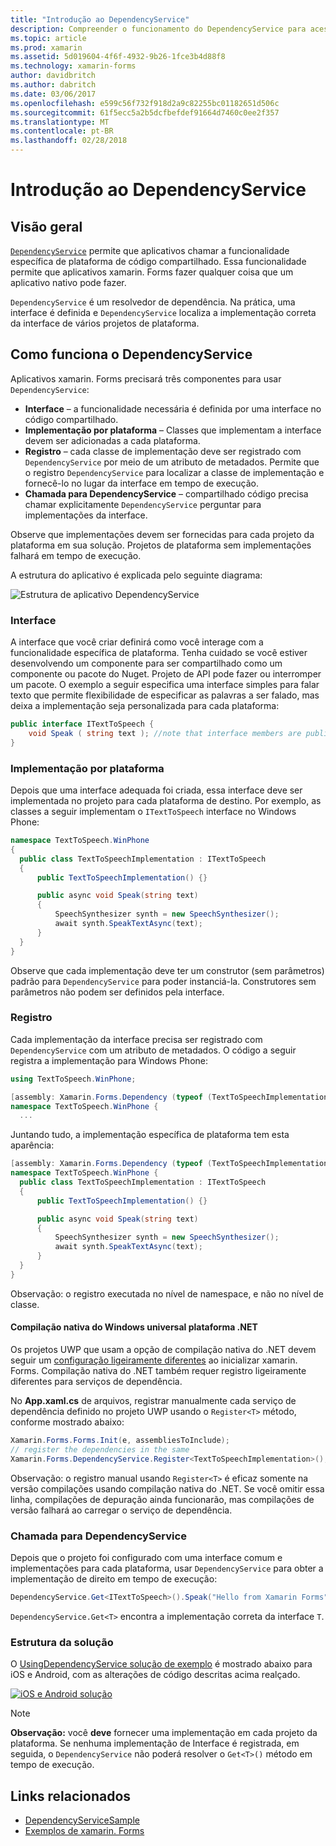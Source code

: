 ```yaml
---
title: "Introdução ao DependencyService"
description: Compreender o funcionamento do DependencyService para acessar os recursos de plataforma nativo
ms.topic: article
ms.prod: xamarin
ms.assetid: 5d019604-4f6f-4932-9b26-1fce3b4d88f8
ms.technology: xamarin-forms
author: davidbritch
ms.author: dabritch
ms.date: 03/06/2017
ms.openlocfilehash: e599c56f732f918d2a9c82255bc01182651d506c
ms.sourcegitcommit: 61f5ecc5a2b5dcfbefdef91664d7460c0ee2f357
ms.translationtype: MT
ms.contentlocale: pt-BR
ms.lasthandoff: 02/28/2018
---
```

# <a name="introduction-to-dependencyservice"></a>Introdução ao DependencyService

## <a name="overview"></a>Visão geral

[`DependencyService`](https://developer.xamarin.com/api/type/Xamarin.Forms.DependencyService/) permite que aplicativos chamar a funcionalidade específica de plataforma de código compartilhado. Essa funcionalidade permite que aplicativos xamarin. Forms fazer qualquer coisa que um aplicativo nativo pode fazer.

`DependencyService` é um resolvedor de dependência. Na prática, uma interface é definida e `DependencyService` localiza a implementação correta da interface de vários projetos de plataforma.

## <a name="how-dependencyservice-works"></a>Como funciona o DependencyService

Aplicativos xamarin. Forms precisará três componentes para usar `DependencyService`:

- **Interface** &ndash; a funcionalidade necessária é definida por uma interface no código compartilhado.
- **Implementação por plataforma** &ndash; Classes que implementam a interface devem ser adicionadas a cada plataforma.
- **Registro** &ndash; cada classe de implementação deve ser registrado com `DependencyService` por meio de um atributo de metadados. Permite que o registro `DependencyService` para localizar a classe de implementação e fornecê-lo no lugar da interface em tempo de execução.
- **Chamada para DependencyService** &ndash; compartilhado código precisa chamar explicitamente `DependencyService` perguntar para implementações da interface.

Observe que implementações devem ser fornecidas para cada projeto da plataforma em sua solução. Projetos de plataforma sem implementações falhará em tempo de execução.

A estrutura do aplicativo é explicada pelo seguinte diagrama:

![](introduction-images/overview-diagram.png "Estrutura de aplicativo DependencyService")

### <a name="interface"></a>Interface

A interface que você criar definirá como você interage com a funcionalidade específica de plataforma. Tenha cuidado se você estiver desenvolvendo um componente para ser compartilhado como um componente ou pacote do Nuget. Projeto de API pode fazer ou interromper um pacote. O exemplo a seguir especifica uma interface simples para falar texto que permite flexibilidade de especificar as palavras a ser falado, mas deixa a implementação seja personalizada para cada plataforma:

```csharp
public interface ITextToSpeech {
    void Speak ( string text ); //note that interface members are public by default
}
```

### <a name="implementation-per-platform"></a>Implementação por plataforma

Depois que uma interface adequada foi criada, essa interface deve ser implementada no projeto para cada plataforma de destino. Por exemplo, as classes a seguir implementam o `ITextToSpeech` interface no Windows Phone:

```csharp
namespace TextToSpeech.WinPhone
{
  public class TextToSpeechImplementation : ITextToSpeech
  {
      public TextToSpeechImplementation() {}

      public async void Speak(string text)
      {
          SpeechSynthesizer synth = new SpeechSynthesizer();
          await synth.SpeakTextAsync(text);
      }
  }
}
```

Observe que cada implementação deve ter um construtor (sem parâmetros) padrão para `DependencyService` para poder instanciá-la. Construtores sem parâmetros não podem ser definidos pela interface.

### <a name="registration"></a>Registro

Cada implementação da interface precisa ser registrado com `DependencyService` com um atributo de metadados. O código a seguir registra a implementação para Windows Phone:

```csharp
using TextToSpeech.WinPhone;

[assembly: Xamarin.Forms.Dependency (typeof (TextToSpeechImplementation))]
namespace TextToSpeech.WinPhone {
  ...
```

Juntando tudo, a implementação específica de plataforma tem esta aparência:

```csharp
[assembly: Xamarin.Forms.Dependency (typeof (TextToSpeechImplementation))]
namespace TextToSpeech.WinPhone {
  public class TextToSpeechImplementation : ITextToSpeech
  {
      public TextToSpeechImplementation() {}

      public async void Speak(string text)
      {
          SpeechSynthesizer synth = new SpeechSynthesizer();
          await synth.SpeakTextAsync(text);
      }
  }
}
```

Observação: o registro executada no nível de namespace, e não no nível de classe.

#### <a name="universal-windows-platform-net-native-compilation"></a>Compilação nativa do Windows universal plataforma .NET

Os projetos UWP que usam a opção de compilação nativa do .NET devem seguir um [configuração ligeiramente diferentes](~/xamarin-forms/platform/windows/installation/universal.md#target-invocation-exception) ao inicializar xamarin. Forms. Compilação nativa do .NET também requer registro ligeiramente diferentes para serviços de dependência.

No **App.xaml.cs** de arquivos, registrar manualmente cada serviço de dependência definido no projeto UWP usando o `Register<T>` método, conforme mostrado abaixo:

```csharp
Xamarin.Forms.Forms.Init(e, assembliesToInclude);
// register the dependencies in the same
Xamarin.Forms.DependencyService.Register<TextToSpeechImplementation>();
```

Observação: o registro manual usando `Register<T>` é eficaz somente na versão compilações usando compilação nativa do .NET. Se você omitir essa linha, compilações de depuração ainda funcionarão, mas compilações de versão falhará ao carregar o serviço de dependência.

### <a name="call-to-dependencyservice"></a>Chamada para DependencyService

Depois que o projeto foi configurado com uma interface comum e implementações para cada plataforma, usar `DependencyService` para obter a implementação de direito em tempo de execução:

```csharp
DependencyService.Get<ITextToSpeech>().Speak("Hello from Xamarin Forms");
```

`DependencyService.Get<T>` encontra a implementação correta da interface `T`.

### <a name="solution-structure"></a>Estrutura da solução

O [UsingDependencyService solução de exemplo](https://developer.xamarin.com/samples/UsingDependencyService/) é mostrado abaixo para iOS e Android, com as alterações de código descritas acima realçado.

 [ ![iOS e Android solução](introduction-images/solution-sml.png "estrutura de solução de exemplo DependencyService")](introduction-images/solution.png "DependencyService estrutura de solução de exemplo")

> [!NOTE]
> **Observação:** você **deve** fornecer uma implementação em cada projeto da plataforma. Se nenhuma implementação de Interface é registrada, em seguida, o `DependencyService` não poderá resolver o `Get<T>()` método em tempo de execução.


## <a name="related-links"></a>Links relacionados

- [DependencyServiceSample](https://developer.xamarin.com/samples/xamarin-forms/UsingDependencyService/)
- [Exemplos de xamarin. Forms](https://developer.xamarin.com/samples/xamarin-forms/all/)
